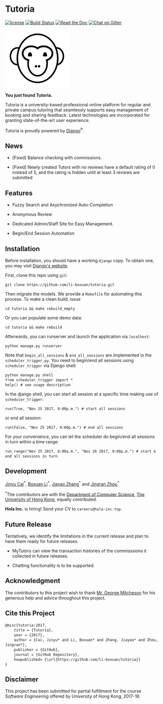 # Tutoria
[![license](https://img.shields.io/github/license/mashape/apistatus.svg)](LICENSE)
[![Build Status](https://travis-ci.org/li-boxuan/tutoria.svg?branch=master)](https://travis-ci.org/li-boxuan/tutoria)
[![Read the Doc](https://img.shields.io/badge/documentation-ready-brightgreen.svg)](http://htmlpreview.github.io/?https://github.com/li-boxuan/tutoria/blob/master/doc/index.html)
[![Chat on Gitter](https://badges.gitter.im/Hola-Inc/Tutoriac.svg)](https://gitter.im/Hola-Inc/Tutoria)

![Hola the Monkey](./favicon/hola.png)

**You just found Tutoria.**

Tutoria is a university-based professional online platform for regular and private
campus tutoring that seamlessly supports
easy management of booking and sharing feedback. Latest technologies
are incorporated for granting state-of-the-art user experience.

Tutoria is proudly powered by [Django](https://www.djangoproject.com/)<sup>®</sup>.


## News

- [Fixed] Balance checking with commissions.

- [Fixed] Newly created Tutors with *no* reviews have a default rating of 0 instead of 5, and the rating is hidden until at least 3 reviews are submitted

## Features

- Fuzzy Search and Asychronized Auto-Completion

- Anonymous Review

- Dedicated Admin/Staff Site for Easy Management.

- Begin/End Session Automation


## Installation

Before installation, you should have a working `django` copy. To obtain one,
you may visit [Django's website](https://www.djangoproject.com/).

First, clone this repo using `git`:

    git clone https://github.com/li-boxuan/tutoria.git

Then migrate the models. We provide a `Makefile` for automating
this process. To make a clean build, issue

    cd tutoria && make rebuild_empty

Or you can populate some demo data:

    cd tutoria && make rebuild
    
Afterwards, you can runserver and launch the application
via `localhost`:

    python manage.py runserver

Note that `begin_all_sessions` & `end_all_sessions` are implemented in the `scheduler_trigger.py`.
You need to begin/end all sessions using `scheduler_trigger` via Django shell:

    python manage.py shell
    from scheduler_trigger import *
    help() # see usage description

In the django shell, you can start all session at a specific time making use of `scheduler_trigger`:

    run(True, "Nov 25 2017, 9:00p.m.") # start all sessions

or end all session:

    run(False, "Nov 25 2017, 9:00p.m.") # end all sessions

For your convenience, you can let the scheduler do begin/end all sessions in turn within a time range:

    run_range("Nov 25 2017, 8:00a.m.", "Nov 26 2017, 9:00p.m.") # start & end all sessions in turn

## Development

[Jinyu Cai](https://www.linkedin.com/in/金雨-蔡-170b75108)<sup>&ast;</sup>,
[Boxuan Li](https://li-boxuan.github.io/)<sup>&ast;</sup>,
[Jiayao Zhang](https://i.cs.hku.hk/~jyzhang/)<sup>&ast;</sup> and
[Jingran Zhou](https://jrchow.github.io/)<sup>&ast;</sup>

<sup>&ast;</sup>The contributors are with the
[Department of Computer Science](https://www.cs.hku.hk/),
[The University of Hong Kong](https://www.hku.hk/), equally contributed.

**Hola Inc.** is hiring! Send your CV to `careers@hola-inc.top`.

## Future Release

Tentatively, we identify the limitations in the current release and
plan to have them ready for future releases.

- MyTutors can view the transaction histories of the commisssions it collected in future releases.

- Chatting functionality is to be supported.

## Acknowledgment

The contributors to this project wish to thank
[Mr. George Mitcheson](http://www.cs.hku.hk/people/profile.jsp?teacher=georgem)
for his generous help and advice throughout this project.

## Cite this Project

    @misc{tutoria:2017,
        title = {Tutoria},
        year = {2017},
        author = {Cai, Jinyu* and Li, Boxuan* and Zhang, Jiayao* and Zhou, Jingran*},
        publisher = {GitHub},
        journal = {GitHub Repository},
        howpublished= {\url{https://github.com/li-boxuan/tutoria}}
    }
    
 ## Disclaimer
 
 This project has been submitted for partial fulfillment for the course *Software Engineering* offered by University of Hong Kong, 2017-18.

